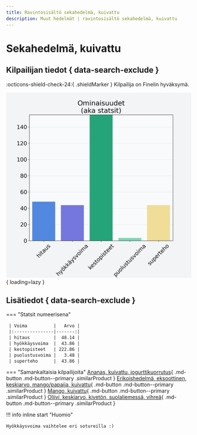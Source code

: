 ```yaml
---
title: Ravintosisältö sekahedelmä, kuivattu
description: Muut hedelmät | ravintosisältö sekahedelmä, kuivattu
---
```


# Sekahedelmä, kuivattu


## Kilpailijan tiedot { data-search-exclude }

:octicons-shield-check-24:{ .shieldMarker } Kilpailija on Finelin hyväksymä.

![Sekahedelmä, kuivattu](./images/sekahedelma-kuivattu.png){ loading=lazy }

## Lisätiedot { data-search-exclude }
=== "Statsit numeerisena"

     | Voima          |   Arvo |
     |:---------------|-------:|
     | hitaus         |  48.14 |
     | hyökkäysvoima  |  43.86 |
     | kestopisteet   | 222.86 |
     | puolustusvoima |   3.48 |
     | superteho      |  43.86 |

=== "Samankaltaisia kilpailijoita"
    [Ananas, kuivattu, jogurttikuorrutus](/ananas-kuivattu-jogurttikuorrutus){ .md-button .md-button--primary .similarProduct }
    [Erikoishedelmä, eksoottinen, keskiarvo, mango/papaija, kuivattu](/erikoishedelma-eksoottinen-keskiarvo-mango-papaija-kuivattu){ .md-button .md-button--primary .similarProduct }
    [Mango, kuivattu](/mango-kuivattu){ .md-button .md-button--primary .similarProduct }
    [Oliivi, keskiarvo, kivetön, suolaliemessä, vihreä](/oliivi-keskiarvo-kiveton-suolaliemessa-vihrea){ .md-button .md-button--primary .similarProduct }

!!! info inline start "Huomio"

    Hyökkäysvoima vaihtelee eri sotureilla :)
